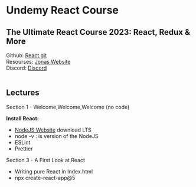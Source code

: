<h1> Undemy React Course </h1>
<h2> The Ultimate React Course 2023: React, Redux & More</h2>

<span>
  Github:
  <a href="https://github.com/jonasschmedtmann/ultimate-react-course">React git</a>
</span>

<span>
  <br>
  Resourses:
  <a href="https://codingheroes.io/resources/">Jonas Website</a>  
</span>

<span>
  <br>
  Discord:
  <a href="https://discord.com/invite/uhMkpf4">Discord</a>  
</span>

<br>
<br>


<h2>Lectures </h2>

<span>
Section 1 - Welcome,Welcome,Welcome (no code)

  <b>Install React:</b>
   <ul>
    <li><a href="https://nodejs.org/en/">NodeJS Website</a> download LTS</li> 
    <li>node -v : is version of the NodeJS</li> 
    <li>ESLint</li>
    <li>Prettier</li>
  </ul>
</span>

<span>
Section 3 - A First Look at React
   <ul>
    <li>Writing pure React in Index.html</li>
    <li>npx create-react-app@5</li>
  </ul>
</span>
